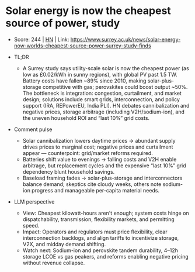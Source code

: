 # Solar energy is now the cheapest source of power, study

- Score: 244 | [HN](https://news.ycombinator.com/item?id=45506365) | Link: https://www.surrey.ac.uk/news/solar-energy-now-worlds-cheapest-source-power-surrey-study-finds

- TL;DR
  - A Surrey study says utility-scale solar is now the cheapest power (as low as £0.02/kWh in sunny regions), with global PV past 1.5 TW. Battery costs have fallen ~89% since 2010, making solar-plus-storage competitive with gas; perovskites could boost output ~50%. The bottleneck is integration: congestion, curtailment, and market design; solutions include smart grids, interconnection, and policy support (IRA, REPowerEU, India PLI). HN debates cannibalization and negative prices, storage arbitrage (including V2H/sodium-ion), and the uneven household ROI and “last 10%” grid costs.

- Comment pulse
  - Solar cannibalization lowers daytime prices → abundant supply drives prices to marginal cost; negative prices and curtailment appear — counterpoint: grid/market reforms required.
  - Batteries shift value to evenings → falling costs and V2H enable arbitrage, but replacement cycles and the expensive “last 10%” grid dependency blunt household savings.
  - Baseload framing fades → solar-plus-storage and interconnectors balance demand; skeptics cite cloudy weeks, others note sodium-ion progress and manageable per-capita material needs.

- LLM perspective
  - View: Cheapest kilowatt-hours aren't enough; system costs hinge on dispatchability, transmission, flexibility markets, and permitting speed.
  - Impact: Operators and regulators must price flexibility, clear interconnection backlogs, and align tariffs to incentivize storage, V2X, and midday demand shifting.
  - Watch next: Sodium-ion and perovskite tandem durability, 4–12h storage LCOE vs gas peakers, and reforms enabling negative pricing without revenue collapse.
